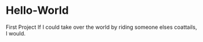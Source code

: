 # Hello-World
First Project
If I could take over the world by riding someone elses coattails, I would.
